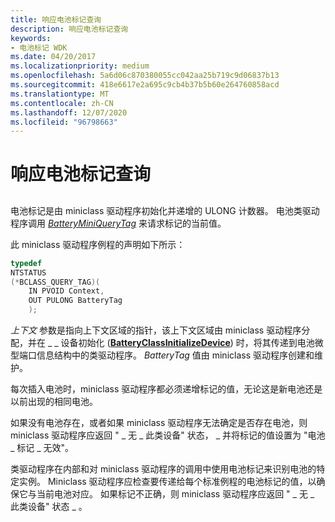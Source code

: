 ```yaml
---
title: 响应电池标记查询
description: 响应电池标记查询
keywords:
- 电池标记 WDK
ms.date: 04/20/2017
ms.localizationpriority: medium
ms.openlocfilehash: 5a6d06c870380055cc042aa25b719c9d06837b13
ms.sourcegitcommit: 418e6617e2a695c9cb4b37b5b60e264760858acd
ms.translationtype: MT
ms.contentlocale: zh-CN
ms.lasthandoff: 12/07/2020
ms.locfileid: "96798663"
---
```

# <a name="responding-to-battery-tag-queries"></a>响应电池标记查询


## <span id="ddk_responding_to_battery_tag_queries_dg"></span><span id="DDK_RESPONDING_TO_BATTERY_TAG_QUERIES_DG"></span>


电池标记是由 miniclass 驱动程序初始化并递增的 ULONG 计数器。 电池类驱动程序调用 [*BatteryMiniQueryTag*](/windows/win32/api/batclass/nc-batclass-bclass_query_tag_callback) 来请求标记的当前值。

此 miniclass 驱动程序例程的声明如下所示：

```cpp
typedef
NTSTATUS
(*BCLASS_QUERY_TAG)(
    IN PVOID Context,
    OUT PULONG BatteryTag
    );
```

*上下文* 参数是指向上下文区域的指针，该上下文区域由 miniclass 驱动程序分配，并在 \_ \_ 设备初始化 ([**BatteryClassInitializeDevice**](/windows/win32/api/batclass/nf-batclass-batteryclassinitializedevice)) 时，将其传递到电池微型端口信息结构中的类驱动程序。 *BatteryTag* 值由 miniclass 驱动程序创建和维护。

每次插入电池时，miniclass 驱动程序都必须递增标记的值，无论这是新电池还是以前出现的相同电池。

如果没有电池存在，或者如果 miniclass 驱动程序无法确定是否存在电池，则 miniclass 驱动程序应返回 " \_ 无 \_ 此类设备" 状态， \_ 并将标记的值设置为 "电池 \_ 标记 \_ 无效"。

类驱动程序在内部和对 miniclass 驱动程序的调用中使用电池标记来识别电池的特定实例。 Miniclass 驱动程序应检查要传递给每个标准例程的电池标记的值，以确保它与当前电池对应。 如果标记不正确，则 miniclass 驱动程序应返回 " \_ 无 \_ 此类设备" 状态 \_ 。

 


